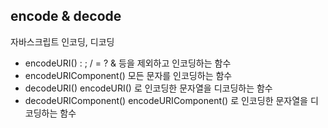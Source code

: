 ## encode & decode
자바스크립트 인코딩, 디코딩

- encodeURI()
  : ; / = ? & 등을 제외하고 인코딩하는 함수
- encodeURIComponent()
  모든 문자를 인코딩하는 함수
- decodeURI()
  encodeURI() 로 인코딩한 문자열을 디코딩하는 함수
- decodeURIComponent()
  encodeURIComponent() 로 인코딩한 문자열을 디코딩하는 함수